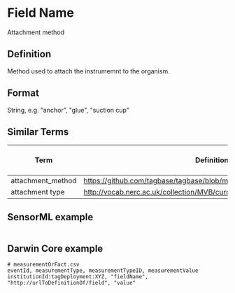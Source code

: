 # Field Name
Attachment method

## Definition 
Method used to attach the instrumemnt to the organism.

## Format
String, e.g. “anchor”, "glue", "suction cup"

## Similar Terms 
|Term|Definition URL|Source Vocabulary Publisher/Creator|
|----|----------|-----------------|
|attachment_method|https://github.com/tagbase/tagbase/blob/master/eTagMetadataInventory.csv#L26|Tagbase|
|attachment type|http://vocab.nerc.ac.uk/collection/MVB/current/MVB000052/|Movebank|

## SensorML example
```xml

```
## Darwin Core example
```csv
# measurementOrFact.csv
eventId, measurementType, measurementTypeID, measurementValue
institutionId:tagDeployment:XYZ, "fieldName", "http://urlToDefinitionOf/field", "value"
```
